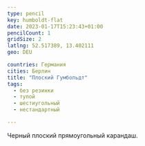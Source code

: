 ```yaml
---
type: pencil
key: humboldt-flat
date: 2023-01-17T15:23:43+01:00
pencilCount: 1
gridSize: 2
latlng: 52.517389, 13.402111
geo: DEU

countries: Германия
cities: Берлин
title: "Плоский Гумбольдт"
tags:
  - без резинки
  - тупой
  - шестиугольный
  - нестандартный

---
```


Черный плоский прямоугольный карандаш.
